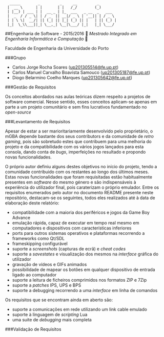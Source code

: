 ```
  _____        _         _     __         _        
 |  __ \      | |       | |   /_/        (_)       
 | |__) | ___ | |  __ _ | |_  ___   _ __  _   ___  
 |  _  / / _ \| | / _` || __|/ _ \ | '__|| | / _ \ 
 | | \ \|  __/| || (_| || |_| (_) || |   | || (_) |
 |_|  \_\\___||_| \__,_| \__|\___/ |_|   |_| \___/ 
 ```
##Engenharia de Software - 2015/2016
:floppy_disk:  *Mestrado Integrado em Engenharia Informática e Computação*   :floppy_disk:

Faculdade de Engenharia da Universidade do Porto

###Grupo
* Carlos Jorge Rocha Soares (up201305514@fe.up.pt)
* Carlos Manuel Carvalho Boavista Samouco (up201305187@fe.up.pt)
* Diogo Belarmino Coelho Marques (up201305642@fe.up.pt)

###Gestão de Requisitos

Os conceitos abordados nas aulas teóricas dizem respeito a projetos de software comercial. Nesse sentido, esses conceitos aplicam-se apenas em parte a um projeto comunitário e sem fins lucrativos fundamentado no *open-source*

###Levantamento de Requisitos

Apesar de estar a ser marioritariamente desenvolvido pelo proprietário, o mGBA depende bastante dos seus contributors e da comunidade de *retro gaming*, pois são sobretudo estes que contribuem para uma melhoria do projeto e da compatibilidade com os vários jogos lançados para esta consola, dando conta de *bugs*, imperfeições no resultado e propondo novas funcionalidades.

O próprio autor definiu alguns destes objetivos no início do projeto, tendo a comunidade contribuido com os restantes ao longo dos últimos meses. Estas novas funcionalidades que foram requisitadas estão habitualmente presentes em *software* do mesmo género e são indispensáveis à experiência do utilizador final, pois caraterizam o próprio emulador. Entre os requisitos enumerados pelo autor no documento README presente neste repositório, destacam-se os seguintes, todos eles realizados até à data de elaboração deste relatório:

- compatibilidade com a maioria dos periféricos e jogos da Game Boy Advance
- emulação rápida, capaz de executar em tempo real mesmo em computadores e dispositivos com características inferiores
- ports para outros sistemas operativos e plataformas recorrendo a frameworks como Qt/SDL
- frameskipping configurável
- suporte a *screenshots* (capturas de ecrã) e *cheat codes*
- suporte a *savestates* e visualização dos mesmos na *interface* gráfica do utilizador
- gravação de vídeos e GIFs animados
- possibilidade de mapear os botões em qualquer dispositivo de entrada ligado ao computador
- suporte a leitura de ficheiros comprimidos nos formatos ZIP e 7Zip
- suporte a *patches* IPS, UPS e BPS
- suporte a debugging recorrendo a uma *interface* em linha de comandos

Os requisitos que se encontram ainda em aberto são:
- suporte a comunicações em rede utilizando um link cable emulado
- suporte à linguagem de *scripting* Lua
- uma suite de *debugging* mais completa

###Validação de Requisitos

